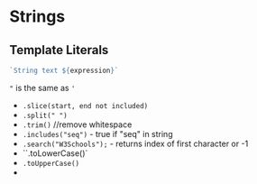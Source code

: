 # Strings

## Template Literals

```js 
`String text ${expression}`
```

`"` is the same as `'`

- `.slice(start, end not included)`
- `.split(" ")`
- `.trim()` //remove whitespace
- `.includes("seq")`  -  true if "seq" in string
- `.search("W3Schools");` - returns index of first character or -1
- ``.toLowerCase()`
- `.toUpperCase()`
- 

